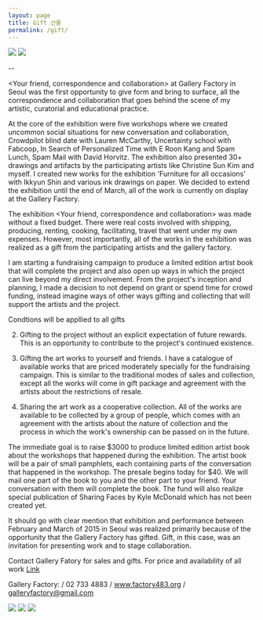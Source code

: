 ```yaml
---
layout: page
title: Gift 선물
permalink: /gift/
---
```

 
<img src="https://farm9.staticflickr.com/8598/16618508028_20604877a5_z.jpg">
<img src="https://farm9.staticflickr.com/8610/16598856207_1544b56d86_z.jpg">


--

<Your friend, correspondence and collaboration> at Gallery Factory in Seoul was the first opportunity to give form and bring to surface, all the correspondence and collaboration that goes behind the scene of my artistic, curatorial and educational practice.   


At the core of the exhibition were five workshops where we created uncommon social situations for new conversation and collaboration, Crowdpilot blind date with Lauren McCarthy, Uncertainty school with Fabcoop, In Search of Personalized Time with E Roon Kang and Spam Lunch, Spam Mail with David Horvitz. The exhibition also presented 30+ drawings and artifacts by the participating artists like Christine Sun Kim and myself. I created new works for the exhibition 'Furniture for all occasions' with Ikkyun Shin and various ink drawings on paper. We decided to extend the exhibition until the end of March, all of the work is currently on display at the Gallery Factory.    


The exhibition <Your friend, correspondence and collaboration> was made without a fixed budget. There were real costs involved with shipping, producing, renting, cooking, facilitating, travel that went under my own expenses. However, most importantly, all of the works in the exhibition was realized as a gift from the participating artists and the gallery factory.  


I am starting a fundraising campaign to produce a limited edition artist book that will complete the project and also open up ways in which the project can live beyond my direct involvement.  From the project's inception and planning, I made a decision to not depend on grant or spend time for crowd funding, instead imagine ways of other ways gifting and collecting that will support the artists and the project.
 
Condtions will be appllied to all gifts 

2. Gifting to the project without an explicit expectation of future rewards. This is an opportunity to contribute to the project's continued existence.   
3. Gifting the art works to yourself and friends. I have a catalogue of available works that are priced moderately specially for the fundraising campaign. This is similar to the traditional modes of sales and collection, except all the works will come in gift package and agreement with the artists about the restrictions of resale.   
  
3. Sharing the art work as a cooperative collection. All of the works are available to be collected by a group of people, which comes with an agreement with the artists about the nature of collection and the process in which the work's ownership can be passed on in the future. 

The immediate goal is to raise $3000 to produce limited edition artist book about the workshops that happened during the exhibition. The artist book will be a pair of small pamphlets, each containing parts of the conversation that happened in the workshop. The presale begins today for $40. We will mail one part of the book to you and the other part to your friend. Your conversation with them will complete the book. The fund will also realize special publication of Sharing Faces by Kyle McDonald which has not been created yet.  

It should go with clear mention that exhibition and performance between February and March of 2015 in Seoul was realized primarily because of the opportunity that the Gallery Factory has gifted.  Gift, in this case, was an invitation for presenting work and to stage collaboration. 

Contact Gallery Fatory for sales and gifts.
For price and availability of all work [Link](https://docs.google.com/spreadsheets/d/164vIsumvzHQCNAIPEygOurHjhHrP50XhZZWfayQmzEE/edit?usp=sharing)


Gallery Factory: / 02 733 4883 / www.factory483.org / galleryfactory@gmail.com 

 
  <img src="https://farm9.staticflickr.com/8748/16804993822_1439aa8a19_c.jpg">
  <img src="https://farm8.staticflickr.com/7635/16777525652_9058bd5b9f_c.jpg">
  <img src="https://farm9.staticflickr.com/8604/16780210176_16b7eddc97_z.jpg">